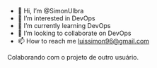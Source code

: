 - 👋 Hi, I’m @SimonUlbra
- 👀 I’m interested in DevOps
- 🌱 I’m currently learning DevOps
- 💞️ I’m looking to collaborate on DevOps
- 📫 How to reach me luissimon96@gmail.com

<!---
SimonUlbra/SimonUlbra is a ✨ special ✨ repository because its `README.md` (this file) appears on your GitHub profile.
You can click the Preview link to take a look at your changes.
--->

Colaborando com o projeto de outro usuário.
